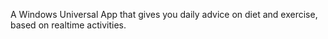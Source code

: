 A Windows Universal App that gives you daily advice on diet and exercise, based on realtime activities.

